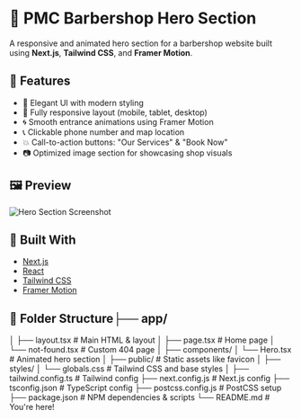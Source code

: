 # 💈 PMC Barbershop Hero Section

A responsive and animated hero section for a barbershop website built using **Next.js**, **Tailwind CSS**, and **Framer Motion**.

## 🚀 Features

- 💅 Elegant UI with modern styling
- 🎯 Fully responsive layout (mobile, tablet, desktop)
- 🌀 Smooth entrance animations using Framer Motion
- 📞 Clickable phone number and map location
- 💥 Call-to-action buttons: "Our Services" & "Book Now"
- 📷 Optimized image section for showcasing shop visuals

## 🖼️ Preview

![Hero Section Screenshot](https://ext.same-assets.com/336778205/1645779418.webp)


## 🧰 Built With

- [Next.js](https://nextjs.org/)
- [React](https://reactjs.org/)
- [Tailwind CSS](https://tailwindcss.com/)
- [Framer Motion](https://www.framer.com/motion/)

## 📁 Folder Structure├── app/
│ ├── layout.tsx # Main HTML & layout
│ ├── page.tsx # Home page
│ └── not-found.tsx # Custom 404 page
│
├── components/
│ └── Hero.tsx # Animated hero section
│
├── public/ # Static assets like favicon
│
├── styles/
│ └── globals.css # Tailwind CSS and base styles
│
├── tailwind.config.ts # Tailwind config
├── next.config.js # Next.js config
├── tsconfig.json # TypeScript config
├── postcss.config.js # PostCSS setup
├── package.json # NPM dependencies & scripts
└── README.md # You're here!

